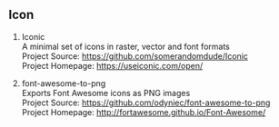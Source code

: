 ## Icon 

1. Iconic  
A minimal set of icons in raster, vector and font formats  
Project Source: https://github.com/somerandomdude/Iconic  
Project Homepage: https://useiconic.com/open/

1. font-awesome-to-png   
Exports Font Awesome icons as PNG images   
Project Source:  https://github.com/odyniec/font-awesome-to-png      
Project Homepage: http://fortawesome.github.io/Font-Awesome/  
 